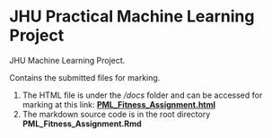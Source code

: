 # JHU Practical Machine Learning Project

JHU Machine Learning Project.

Contains the submitted files for marking.

1. The HTML file is under the */docs* folder and can be accessed for marking at this link: **[PML_Fitness_Assignment.html](https://lewkowski.github.io/JHU-ML-Project/PML_Fitness_Assignment.html)**
2. The markdown source code is in the root directory **PML_Fitness_Assignment.Rmd**